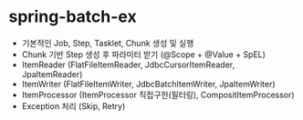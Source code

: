 # spring-batch-ex

- 기본적인 Job, Step, Tasklet, Chunk 생성 및 실행
- Chunk 기반 Step 생성 후 파라미터 받기 (@Scope + @Value + SpEL)
- ItemReader (FlatFileItemReader, JdbcCursorItemReader, JpaItemReader)
- ItemWriter (FlatFileItemWriter, JdbcBatchItemWriter, JpaItemWriter)
- ItemProcessor (ItemProcessor 직접구헌(필터링), CompositItemProcessor)
- Exception 처리 (Skip, Retry)
